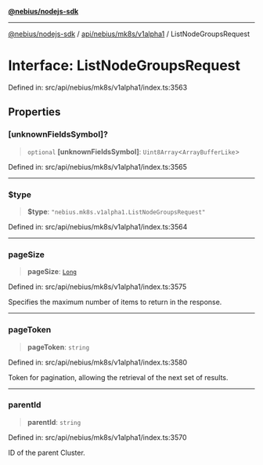 [**@nebius/nodejs-sdk**](../../../../../README.md)

***

[@nebius/nodejs-sdk](../../../../../README.md) / [api/nebius/mk8s/v1alpha1](../README.md) / ListNodeGroupsRequest

# Interface: ListNodeGroupsRequest

Defined in: src/api/nebius/mk8s/v1alpha1/index.ts:3563

## Properties

### \[unknownFieldsSymbol\]?

> `optional` **\[unknownFieldsSymbol\]**: `Uint8Array`\<`ArrayBufferLike`\>

Defined in: src/api/nebius/mk8s/v1alpha1/index.ts:3565

***

### $type

> **$type**: `"nebius.mk8s.v1alpha1.ListNodeGroupsRequest"`

Defined in: src/api/nebius/mk8s/v1alpha1/index.ts:3564

***

### pageSize

> **pageSize**: [`Long`](../../../../../runtime/protos/core/classes/Long.md)

Defined in: src/api/nebius/mk8s/v1alpha1/index.ts:3575

Specifies the maximum number of items to return in the response.

***

### pageToken

> **pageToken**: `string`

Defined in: src/api/nebius/mk8s/v1alpha1/index.ts:3580

Token for pagination, allowing the retrieval of the next set of results.

***

### parentId

> **parentId**: `string`

Defined in: src/api/nebius/mk8s/v1alpha1/index.ts:3570

ID of the parent Cluster.
